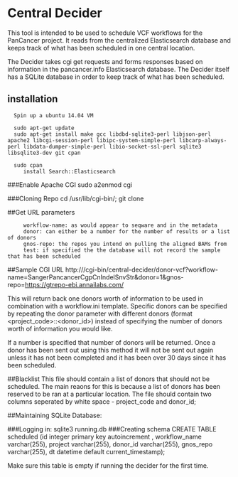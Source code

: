 # Central Decider
This tool is intended to be used to schedule VCF workflows for the PanCancer project. It reads from the centralized Elasticsearch  database and keeps track of what has been scheduled in one central location. 

The Decider takes cgi get requests and forms responses based on information in the pancancer.info Elasticsearch database. The Decider itself has a SQLite database in order to keep track of what has been scheduled. 

## installation
      Spin up a ubuntu 14.04 VM
      
      sudo apt-get update
      sudo apt-get install make gcc libdbd-sqlite3-perl libjson-perl apache2 libcgi-session-perl libipc-system-simple-perl libcarp-always-perl libdata-dumper-simple-perl libio-socket-ssl-perl sqlite3 libsqlite3-dev git cpan

      sudo cpan
         install Search::Elasticsearch

###Enable Apache CGI 
      sudo a2enmod cgi
      
###Cloning Repo
      cd /usr/lib/cgi-bin/;
      git clone <central-decider>

##Get URL parameters

         workflow-name: as would appear to seqware and in the metadata
         donor: can either be a number for the number of results or a list of donors
         gnos-repo: the repos you intend on pulling the aligned BAMs from
         test: if specified the the database will not record the sample that has been scheduled 
     
##Sample CGI URL
     http://<hostname>/cgi-bin/central-decider/donor-vcf?workflow-name=SangerPancancerCgpCnIndelSnvStr&donor=1&gnos-repo=https://gtrepo-ebi.annailabs.com/
     
This will return back one donors worth of information to be used in combination with a workflow.ini template. Specific donors can be specified by repeating the donor parameter with different donors (format <project_code>::<donor_id>) instead of specifying the number of donors worth of information you would like.
     
If a number is specified that number of donors will be returned. Once a donor has been sent out using this method it will not be sent out again unless it has not been completed and it has been over 30 days since it has been scheduled.  

##Blacklist
This file should contain a list of donors that should not be scheduled. The main reaons for this is because a list of donors has been reserved to be ran at a particular location. The file should contain two columns seperated by white space - project\_code and donor\_id;

##Maintaining SQLite Database:
       
###Logging in: 
      sqlite3 running.db
###Creating schema
      CREATE TABLE scheduled (id integer primary key autoincrement , workflow_name varchar(255), project varchar(255), donor_id varchar(255), gnos_repo varchar(255), dt datetime default current_timestamp); 

Make sure this table is empty if running the decider for the first time. 
      
